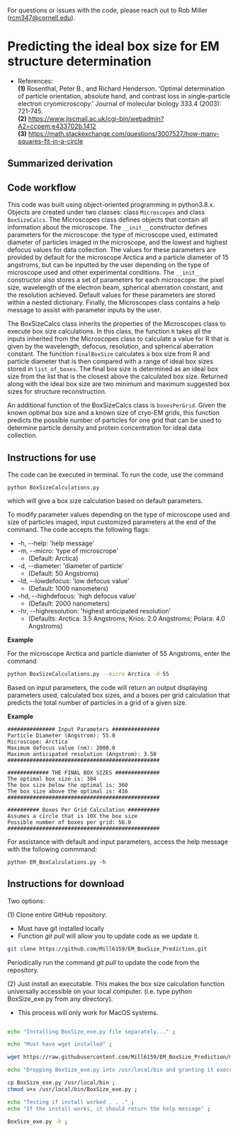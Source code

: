 For questions or issues with the code, please reach out to Rob Miller (rcm347@cornell.edu).

# Predicting the ideal box size for EM structure determination  
* References:   
__(1)__  Rosenthal, Peter B., and Richard Henderson. ‘Optimal determination of particle orientation, absolute hand, and contrast loss in single-particle electron cryomicroscopy.’ Journal of molecular biology 333.4 (2003): 721-745.  
__(2)__  https://www.jiscmail.ac.uk/cgi-bin/webadmin?A2=ccpem;e433702b.1412  
__(3)__  https://math.stackexchange.com/questions/3007527/how-many-squares-fit-in-a-circle

## Summarized derivation 

## Code workflow 

This code was built using object-oriented programming in python3.8.x. Objects are created under two classes: class ```Microscopes``` and class ```BoxSizeCalcs```. The Microscopes class defines objects that contain all information about the microscope. The ```__init__``` constructor defines parameters for the microscope: the type of microscope used, estimated diameter of particles imaged in the microscope, and the lowest and highest defocus values for data collection. The values for these parameters are provided by default for the microscope Arctica and a particle diameter of 15 angstroms, but can be inputted by the user depending on the type of microscope used and other experimental conditions. The ```__init__``` constructor also stores a set of parameters for each microscope: the pixel size, wavelength of the electron beam, spherical aberration constant, and the resolution achieved. Default values for these parameters are stored within a nested dictionary. Finally, the Microscopes class contains a help message to assist with parameter inputs by the user.  

The BoxSizeCalcs class inherits the properties of the Microscopes class to execute box size calculations. In this class, the function ```R``` takes all the inputs inherited from the Microscopes class to calculate a value for R that is given by the wavelength, defocus, resolution, and spherical aberration constant. 
The function ```finalBoxSize``` calculates a box size from R and particle diameter that is then compared with a range of ideal box sizes stored in ```list_of_boxes```. The final box size is determined as an ideal box size from the list that is the closest above the calculated box size. Returned along with the ideal box size are two minimum and maximum suggested box sizes for structure reconstruction.  

An additional function of the BoxSizeCalcs class is ```boxesPerGrid```. Given the known optimal box size and a known size of cryo-EM grids, this function predicts the possible number of particles for one grid that can be used to determine particle density and protein concentration for ideal data collection.  

## Instructions for use

The code can be executed in terminal. To run the code, use the command  
```
python BoxSizeCalculations.py
```
which will give a box size calculation based on default parameters.  

To modify parameter values depending on the type of microscope used and size of particles imaged, input customized parameters at the end of the command. The code accepts the following flags:  

* -h, --help: 'help message' 
* -m, --micro: 'type of microscrope' 
  * (Default: Arctica)  
* -d, --diameter: 'diameter of particle' 
  * (Default: 50 Angstroms)  
* -ld, --lowdefocus: 'low defocus value' 
  * (Default: 1000 nanometers)  
* -hd, --highdefocus: 'high defocus value' 
  * (Default: 2000 nanometers)  
* -hr, --highresolution: 'highest anticipated resolution' 
  * (Defaults: Arctica: 3.5 Angstroms; Krios: 2.0 Angstroms; Polara: 4.0 Angstroms)  


__Example__  

For the microscope Arctica and particle diameter of 55 Angstroms, enter the command  

```bash
python BoxSizeCalculations.py --micro Arctica -d 55
```

Based on input parameters, the code will return an output displaying parameters used, calculated box sizes, and a boxes per grid calculation that predicts the total number of particles in a grid of a given size.  

__Example__  
```
############### Input Parameters ###############
Particle Diameter (Angstrom): 55.0
Microscope: Arctica
Maximum defocus value (nm): 2000.0
Maximum anticipated resolution (Angstrom): 3.50
################################################

############# THE FINAL BOX SIZES ##############
The optimal box size is: 384
The box size below the optimal is: 360
The box size above the optimal is: 416
################################################

########## Boxes Per Grid Calculation ##########
Assumes a circle that is 10X the box size
Possible number of boxes per grid: 56.0
################################################
```

For assistance with default and input parameters, access the help message with the following commmand:  
```
python EM_BoxCalculations.py -h
```

## Instructions for download

Two options:  

(1) Clone entire GitHub repository:  

* Must have git installed locally  
* Function _git pull_ will allow you to update code as we update it.

```bash
git clone https://github.com/Mill6159/EM_BoxSize_Prediction.git
```

Periodically run the command _git pull_ to update the code from the repository.  

(2) Just install an executable. This makes the box size calculation function universally accessible on your local computer. (i.e. type python BoxSize_exe.py from any directory). 

* This process will only work for MacOS systems.  

```bash

echo "Installing BoxSize_exe.py file separately..." ;

echo "Must have wget installed" ;

wget https://raw.githubusercontent.com/Mill6159/EM_BoxSize_Prediction/main/Scripts/BoxSize_exe.py ;

echo "Dropping BoxSize_exe.py into /usr/local/bin and granting it executable permission" ;

cp BoxSize_exe.py /usr/local/bin ;
chmod u+x /usr/local/bin/BoxSize_exe.py ;

echo "Testing if install worked . . ." ;
echo "If the install works, it should return the help message" ;

BoxSize_exe.py -h ;

```









